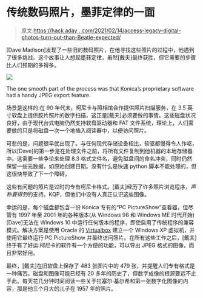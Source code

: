 # 传统数码照片，墨菲定律的一面

> 原文:[https://hack aday . com/2021/02/14/access-legacy-digital-photos-turn-out-than-Beatle-expected/](https://hackaday.com/2021/02/14/accessing-legacy-digital-photos-turns-out-tougher-than-expected/)

[Dave Madison]发现了一些旧的数码照片，在他寻找这些照片的过程中，他遇到了很多挑战。这个故事让人想起墨菲定律，虽然[戴夫]最终获胜，但它需要的步骤比人们预期的多得多。

[![](../Images/4ee5f77cbdf5aa70da67ea003a23215a.png)](https://hackaday.com/wp-content/uploads/2021/02/PCPS-Export-Options.png)

The one smooth part of the process was that Konica’s proprietary software had a handy JPEG export feature.

场景是这样的:在 90 年代末，柯尼卡与照相馆合作提供照片扫描服务，在 3.5 英寸软盘上提供胶片照片的数字扫描，这正是[戴夫]必须要做的事情。这些磁盘状况良好，由于现代台式电脑仍然支持软盘驱动器和 FAT 文件系统，理论上，人们需要做的只是将磁盘一次一个地插入阅读器中，以便访问照片。

可悲的是，问题很早就出现了。与任何现代存储设备相比，软驱都慢得令人作呕，所以[Dave]的第一步是在处理文件之前，将所有文件复制到他机器的本地存储器中。这需要一些争论来处理 8.3 格式文件名，避免磁盘间的命名冲突，同时仍然保留一些元数据，如原始创建日期。没有什么是快速 python 脚本不能处理的，但这很快导致了下一个障碍。

这些有问题的照片是过时的专有柯尼卡格式。[戴夫]经历了许多照片浏览程序，*声称要得到*的支持。KQP，但他们中没有人真正认识这些图像。

幸运的是，每个磁盘都包含一份 Konica 专有的“PC PictureShow”查看器，但尽管有 1997 年至 2001 年的各种版本(从 Windows 98 和 Windows ME 时代开始)[Dave]无法在 Windows 10 中运行任何版本的程序，即使启用了传统程序的兼容模式。解决方案是使用 Oracle 的 [Virtualbox](https://www.virtualbox.org/) 建立一个 Windows XP 虚拟机，并使用它最终运行 PC PictureShow 并最终访问照片。在所有这些工作之后，[戴夫]终于有了好运:柯尼卡的软件有一个方便的功能，可以导出 JPEG 格式的图像，而且非常好用。

最终，[戴夫]在旧软盘上保存了 483 张图片中的 479 张，并提醒人们专有格式是一种痛苦。磁盘和图像可能已经有 20 多年的历史了，但数字成像的根源要远不止于此。每天花几分钟时间阅读一些关于拉塞尔·基尔希和第一张数字化图像的内容，那是他三个月大的儿子在 1957 年的照片。
